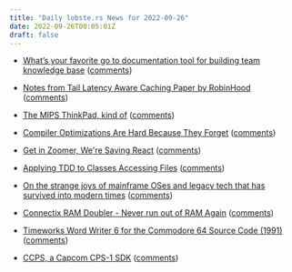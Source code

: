 ```yaml
---
title: "Daily lobste.rs News for 2022-09-26"
date: 2022-09-26T00:05:01Z
draft: false
---
```






- [What’s your favorite go to documentation tool for building team knowledge base]()
  ([comments](https://lobste.rs/s/3faroe/what_s_your_favorite_go_documentation))



- [Notes from Tail Latency Aware Caching Paper by RobinHood](https://kracekumar.com/post/tail_latency_aware_caching/)
  ([comments](https://lobste.rs/s/pnrliy/notes_from_tail_latency_aware_caching))



- [The MIPS ThinkPad, kind of](https://oldvcr.blogspot.com/2022/09/the-mips-thinkpad-kind-of.html)
  ([comments](https://lobste.rs/s/owmzf7/mips_thinkpad_kind))



- [Compiler Optimizations Are Hard Because They Forget](https://faultlore.com/blah/oops-that-was-important/)
  ([comments](https://lobste.rs/s/tsbffa/compiler_optimizations_are_hard_because))



- [Get in Zoomer, We're Saving React](https://acko.net/blog/get-in-zoomer-we-re-saving-react/)
  ([comments](https://lobste.rs/s/lizyaw/get_zoomer_we_re_saving_react))



- [Applying TDD to Classes Accessing Files](https://embeddeduse.com/2022/09/25/applying-tdd-to-classes-accessing-files/)
  ([comments](https://lobste.rs/s/mc8djl/applying_tdd_classes_accessing_files))



- [On the strange joys of mainframe OSes and legacy tech that has survived into modern times](https://liam-on-linux.dreamwidth.org/86995.html)
  ([comments](https://lobste.rs/s/ja4jt6/on_strange_joys_mainframe_oses_legacy))



- [Connectix RAM Doubler - Never run out of RAM Again](https://computeradsfromthepast.substack.com/p/connectix-ram-doubler)
  ([comments](https://lobste.rs/s/iecsen/connectix_ram_doubler_never_run_out_ram))



- [Timeworks Word Writer 6 for the Commodore 64 Source Code (1991)](https://github.com/jefflomax/word-writer-6-commodore-64)
  ([comments](https://lobste.rs/s/hspztc/timeworks_word_writer_6_for_commodore_64))



- [CCPS, a Capcom CPS-1 SDK](https://fabiensanglard.net/ccps/index.html)
  ([comments](https://lobste.rs/s/n44jtv/ccps_capcom_cps_1_sdk))



